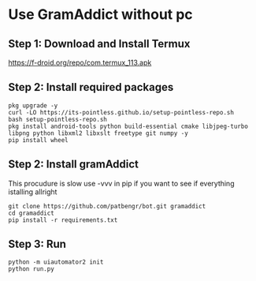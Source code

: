 # Use GramAddict without pc


## Step 1: Download and Install Termux

https://f-droid.org/repo/com.termux_113.apk

## Step 2: Install required packages

    pkg upgrade -y
	curl -LO https://its-pointless.github.io/setup-pointless-repo.sh
	bash setup-pointless-repo.sh
    pkg install android-tools python build-essential cmake libjpeg-turbo libpng python libxml2 libxslt freetype git numpy -y
    pip install wheel

## Step 2: Install gramAddict

This procudure is slow use -vvv in pip if you want to see if everything istalling allright
	

    git clone https://github.com/patbengr/bot.git gramaddict
    cd gramaddict
    pip install -r requirements.txt
    
## Step 3: Run
	

    python -m uiautomator2 init
    python run.py
    
    

